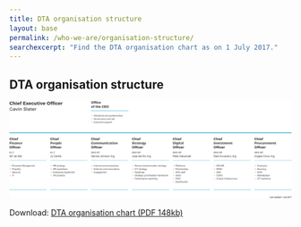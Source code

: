 ```yaml
---
title: DTA organisation structure
layout: base
permalink: /who-we-are/organisation-structure/
searchexcerpt: "Find the DTA organisation chart as on 1 July 2017."
---
```


<article id="content" class="content-listing home" markdown="1">

## DTA organisation structure



![Image showing the DTA organisation structure as on 1 July 2017](/images/Orgchart_July_17.svg)



Download: [DTA organisation chart (PDF 148kb)](/files/DTA_Orgchart_2017_July.pdf)


</article>

